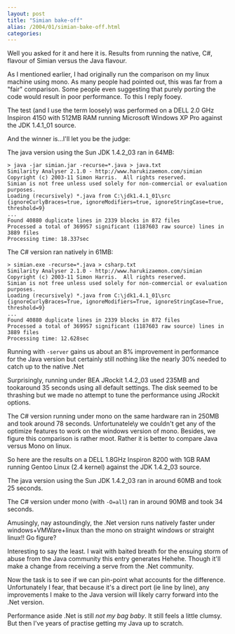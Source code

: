 ```yaml
---
layout: post
title: "Simian bake-off"
alias: /2004/01/simian-bake-off.html
categories:
---
```

Well you asked for it and here it is. Results from running the native, C#, flavour of Simian versus the Java flavour.

As I mentioned earlier, I had originally run the comparison on my linux machine using mono. As many people had pointed out, this was far from a "fair" comparison. Some people even suggesting that purely porting the code would result in poor performance. To this I reply fooey.

The test (and I use the term loosely) was performed on a DELL 2.0 GHz Inspiron 4150 with 512MB RAM running Microsoft Windows XP Pro against the JDK 1.4.1_01 source.

And the winner is...I'll let you be the judge:

The java version using the Sun JDK 1.4.2_03 ran in 64MB:

```
> java -jar simian.jar -recurse=*.java > java.txt
Similarity Analyser 2.1.0 - http://www.harukizaemon.com/simian
Copyright (c) 2003-11 Simon Harris.  All rights reserved.
Simian is not free unless used solely for non-commercial or evaluation purposes.
Loading (recursively) *.java from C:\jdk1.4.1_01\src
{ignoreCurlyBraces=true, ignoreModifiers=true, ignoreStringCase=true, threshold=9}
...
Found 40880 duplicate lines in 2339 blocks in 872 files
Processed a total of 369957 significant (1187603 raw source) lines in 3889 files
Processing time: 18.337sec
```

The C# version ran natively in 61MB:

```
> simian.exe -recurse=*.java > csharp.txt
Similarity Analyser 2.1.0 - http://www.harukizaemon.com/simian
Copyright (c) 2003-11 Simon Harris.  All rights reserved.
Simian is not free unless used solely for non-commercial or evaluation purposes.
Loading (recursively) *.java from C:\jdk1.4.1_01\src
{ignoreCurlyBraces=True, ignoreModifiers=True, ignoreStringCase=True, threshold=9}
...
Found 40880 duplicate lines in 2339 blocks in 872 files
Processed a total of 369957 significant (1187603 raw source) lines in 3889 files
Processing time: 12.628sec
```

Running with `-server` gains us about an 8% improvement in performance for the Java version but certainly still nothing like the nearly 30% needed to catch up to the native .Net

Surprisingly, running under BEA JRockit 1.4.2_03 used 235MB and tookaround 35 seconds using all default settings. The disk seemed to be thrashing but we made no attempt to tune the performance using JRockit options.

The C# version running under mono on the same hardware ran in 250MB and took around 78 seconds. Unfortunatele\y we couldn't get any of the optimize features to work on the windows version of mono. Besides, we figure this comparison is rather moot. Rather it is better to compare Java versus Mono on linux.

So here are the results on a DELL 1.8GHz Inspiron 8200 with 1GB RAM running Gentoo Linux (2.4 kernel) against the JDK 1.4.2_03 source.

The java version using the Sun JDK 1.4.2_03 ran in around 60MB and took 25 seconds.

The C# version under mono (with `-O=all`) ran in around 90MB and took 34 seconds.

Amusingly, nay astoundingly, the .Net version runs natively faster under windows+VMWare+linux than the mono on straight windows or straight linux!! Go figure?

Interesting to say the least. I wait with baited breath for the ensuing storm of abuse from the Java community this entry generates Hehehe. Though it'll make a change from receiving a serve from the .Net community.

Now the task is to see if we can pin-point what accounts for the difference. Unfortunately I fear, that because it's a direct port (ie line by line), any improvements I make to the Java version will likely carry forward into the .Net version.

Performance aside .Net is still _not my bag baby_. It still feels a little clumsy. But then I've years of practise getting my Java up to scratch.
